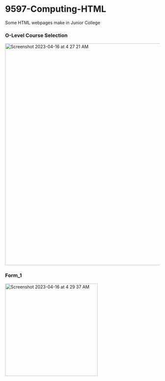 # 9597-Computing-HTML
Some HTML webpages make in Junior College

### O-Level Course Selection ###
<img width="723" alt="Screenshot 2023-04-16 at 4 27 21 AM" src="https://user-images.githubusercontent.com/102083899/232251840-988bd7a3-35f0-4956-977e-a8e220601410.png">

### Form_1 ###
<img width="301" alt="Screenshot 2023-04-16 at 4 29 37 AM" src="https://user-images.githubusercontent.com/102083899/232251895-4f855b77-f7e6-4a40-bc80-7e8a4d59afb1.png">
